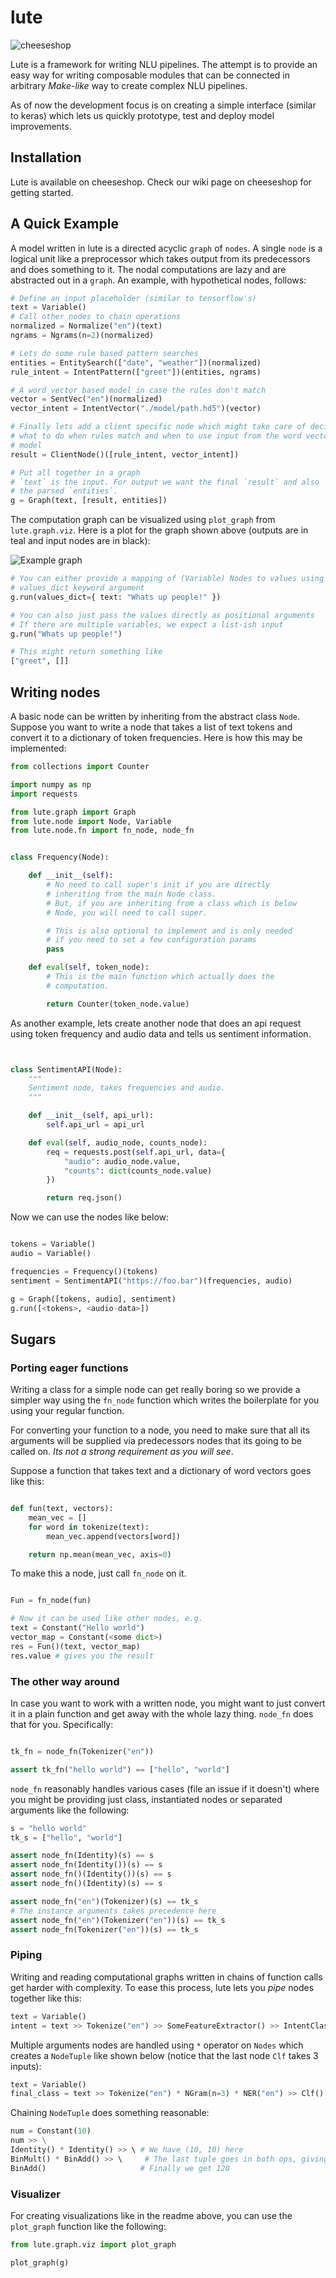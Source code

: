 # lute

![cheeseshop](https://cheeseshop.vernacular.ai/--badger--/lute.svg)

Lute is a framework for writing NLU pipelines. The attempt is to provide an easy
way for writing composable modules that can be connected in arbitrary
_Make-like_ way to create complex NLU pipelines.

As of now the development focus is on creating a simple interface (similar to
keras) which lets us quickly prototype, test and deploy model improvements.

## Installation

Lute is available on cheeseshop. Check our wiki page on cheeseshop for getting
started.

## A Quick Example

A model written in lute is a directed acyclic `graph` of `nodes`. A single
`node` is a logical unit like a preprocessor which takes output from its
predecessors and does something to it. The nodal computations are lazy and are
abstracted out in a `graph`. An example, with hypothetical nodes, follows:

```python
# Define an input placeholder (similar to tensorflow's)
text = Variable()
# Call other nodes to chain operations
normalized = Normalize("en")(text)
ngrams = Ngrams(n=2)(normalized)

# Lets do some rule based pattern searches
entities = EntitySearch(["date", "weather"])(normalized)
rule_intent = IntentPattern(["greet"])(entities, ngrams)

# A word vector based model in case the rules don't match
vector = SentVec("en")(normalized)
vector_intent = IntentVector("./model/path.hd5")(vector)

# Finally lets add a client specific node which might take care of deciding
# what to do when rules match and when to use input from the word vector
# model
result = ClientNode()([rule_intent, vector_intent])

# Put all together in a graph
# `text` is the input. For output we want the final `result` and also
# the parsed `entities`.
g = Graph(text, [result, entities])
```

The computation graph can be visualized using `plot_graph` from
`lute.graph.viz`. Here is a plot for the graph shown above (outputs are in teal
and input nodes are in black):

![Example graph](./example.png)

```python
# You can either provide a mapping of (Variable) Nodes to values using
# values_dict keyword argument
g.run(values_dict={ text: "Whats up people!" })

# You can also just pass the values directly as positional arguments
# If there are multiple variables, we expect a list-ish input
g.run("Whats up people!")

# This might return something like
["greet", []]
```

## Writing nodes

A basic node can be written by inheriting from the abstract class `Node`.
Suppose you want to write a node that takes a list of text tokens and convert it
to a dictionary of token frequencies. Here is how this may be implemented:

```python
from collections import Counter

import numpy as np
import requests

from lute.graph import Graph
from lute.node import Node, Variable
from lute.node.fn import fn_node, node_fn


class Frequency(Node):

    def __init__(self):
        # No need to call super's init if you are directly
        # inheriting from the main Node class.
        # But, if you are inheriting from a class which is below
        # Node, you will need to call super.

        # This is also optional to implement and is only needed
        # if you need to set a few configuration params
        pass

    def eval(self, token_node):
        # This is the main function which actually does the
        # computation.

        return Counter(token_node.value)
```

As another example, lets create another node that does an api request using
token frequency and audio data and tells us sentiment information.

```python


class SentimentAPI(Node):
    """
    Sentiment node, takes frequencies and audio.
    """

    def __init__(self, api_url):
        self.api_url = api_url

    def eval(self, audio_node, counts_node):
        req = requests.post(self.api_url, data={
            "audio": audio_node.value,
            "counts": dict(counts_node.value)
        })

        return req.json()
```


Now we can use the nodes like below:

```python

tokens = Variable()
audio = Variable()

frequencies = Frequency()(tokens)
sentiment = SentimentAPI("https://foo.bar")(frequencies, audio)

g = Graph([tokens, audio], sentiment)
g.run([<tokens>, <audio-data>])
```

## Sugars

### Porting eager functions

Writing a class for a simple node can get really boring so we provide a simpler
way using the `fn_node` function which writes the boilerplate for you using your
regular function.

For converting your function to a node, you need to make sure that all its
arguments will be supplied via predecessors nodes that its going to be called
on. _Its not a strong requirement as you will see_.

Suppose a function that takes text and a dictionary of word vectors goes like
this:

```python

def fun(text, vectors):
    mean_vec = []
    for word in tokenize(text):
        mean_vec.append(vectors[word])

    return np.mean(mean_vec, axis=0)
```

To make this a node, just call `fn_node` on it.

```python

Fun = fn_node(fun)

# Now it can be used like other nodes, e.g.
text = Constant("Hello world")
vector_map = Constant(<some dict>)
res = Fun()(text, vector_map)
res.value # gives you the result
```

### The other way around

In case you want to work with a written node, you might want to just convert it
in a plain function and get away with the whole lazy thing. `node_fn` does that
for you. Specifically:

```python

tk_fn = node_fn(Tokenizer("en"))

assert tk_fn("hello world") == ["hello", "world"]
```

`node_fn` reasonably handles various cases (file an issue if it doesn't) where
you might be providing just class, instantiated nodes or separated arguments
like the following:

```python
s = "hello world"
tk_s = ["hello", "world"]

assert node_fn(Identity)(s) == s
assert node_fn(Identity())(s) == s
assert node_fn()(Identity())(s) == s
assert node_fn()(Identity)(s) == s

assert node_fn("en")(Tokenizer)(s) == tk_s
# The instance arguments takes precedence here
assert node_fn("en")(Tokenizer("en"))(s) == tk_s
assert node_fn(Tokenizer("en"))(s) == tk_s
```

### Piping

Writing and reading computational graphs written in chains of function calls get
harder with complexity. To ease this process, lute lets you _pipe_ nodes
together like this:

```python
text = Variable()
intent = text >> Tokenize("en") >> SomeFeatureExtractor() >> IntentClassification()
```

Multiple arguments nodes are handled using `*` operator on `Nodes` which creates
a `NodeTuple` like shown below (notice that the last node `Clf` takes 3 inputs):

```python
text = Variable()
final_class = text >> Tokenize("en") * NGram(n=3) * NER("en") >> Clf()
```

Chaining `NodeTuple` does something reasonable:

```python
num = Constant(10)
num >> \
Identity() * Identity() >> \ # We have (10, 10) here
BinMult() * BinAdd() >> \     # The last tuple goes in both ops, giving (100, 20)
BinAdd()                     # Finally we get 120
```

### Visualizer

For creating visualizations like in the readme above, you can use the
`plot_graph` function like the following:

```python
from lute.graph.viz import plot_graph

plot_graph(g)
```
